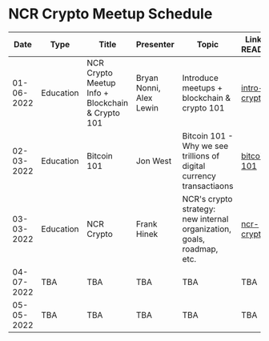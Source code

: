 # NCR Crypto Meetup Schedule

|     Date    |          Type          |        Title        |          Presenter       |                Topic              |                      Link to README                      |
|-------------|------------------------|---------------------|--------------------------|-----------------------------------|----------------------------------------------------------|
|  01-06-2022 | Education | NCR Crypto Meetup Info + Blockchain & Crypto 101 | Bryan Nonni, Alex Lewin | Introduce meetups + blockchain & crypto 101 | [intro-crypto](meetups/01-06-2022/README.md) |
|  02-03-2022 | Education | Bitcoin 101 | Jon West | Bitcoin 101 - Why we see trillions of digital currency transactiaons | [bitcoin-101](meetups/02-03-2022/README.md) |
|  03-03-2022 | Education | NCR Crypto | Frank Hinek | NCR's crypto strategy: new internal organization, goals, roadmap, etc. | [ncr-crypto](meetups/03-03-2022/README.md) |
|  04-07-2022 | TBA |TBA | TBA | TBA | TBA |
|  05-05-2022 | TBA |TBA | TBA | TBA | TBA |